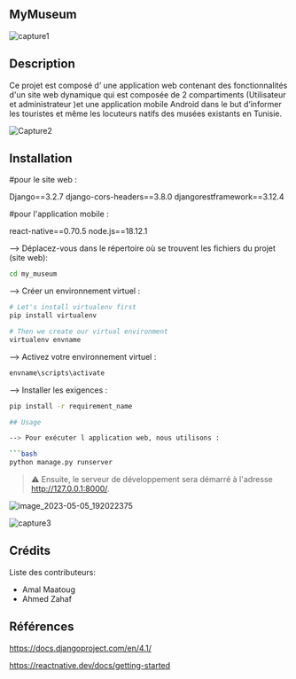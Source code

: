 ## MyMuseum

![capture1](https://user-images.githubusercontent.com/118480136/236536748-c202d957-eac7-4b74-9253-f9eeabf52a69.PNG)


## Description

Ce projet est composé d’ une application web contenant des fonctionnalités d'un site web dynamique  qui est composée de 2 compartiments (Utilisateur et administrateur )et  une application mobile Android  dans le but d’informer les touristes et même les locuteurs natifs des musées existants en Tunisie. 

![Capture2](https://user-images.githubusercontent.com/118480136/236536813-eec0603a-bc99-4ab0-9c3d-14796bcb6a6e.PNG)



## Installation

#pour le site web :

Django==3.2.7
django-cors-headers==3.8.0
djangorestframework==3.12.4

#pour l'application mobile :

react-native==0.70.5
node.js==18.12.1



--> Déplacez-vous dans le répertoire où se trouvent les fichiers du projet (site web):

```bash
cd my_museum

````

--> Créer un environnement virtuel :

```bash
# Let's install virtualenv first
pip install virtualenv

# Then we create our virtual environment
virtualenv envname

````

--> Activez votre environnement virtuel :

```bash
envname\scripts\activate

```

--> Installer les exigences :

```bash
pip install -r requirement_name

## Usage

--> Pour exécuter l application web, nous utilisons :

```bash
python manage.py runserver

```

> ⚠  Ensuite, le serveur de développement sera démarré à l'adresse http://127.0.0.1:8000/.

![image_2023-05-05_192022375](https://user-images.githubusercontent.com/118480136/236537496-b5ab9b9c-35de-494d-b250-2ca1fd89495f.png)


![capture3](https://user-images.githubusercontent.com/118480136/236536929-d2fa6857-d426-4192-a9e7-529ebf94a7c8.PNG)


## Crédits

Liste des contributeurs:

* Amal Maatoug 
* Ahmed Zahaf 

## Références

https://docs.djangoproject.com/en/4.1/

https://reactnative.dev/docs/getting-started
